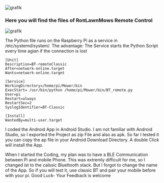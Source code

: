 ![grafik](https://github.com/user-attachments/assets/9b70d9d1-bb97-4374-85b8-d3fc186df280)

### Here you will find the files of RoπLawnMows Remote Control
![grafik](https://github.com/user-attachments/assets/ac51a8ec-d32c-4444-866c-bd615d00e137)

The Python file runs on the Raspberry Pi as a service in /etc/systemd/system/.
The advantage: The Service starts the Python Script every time agian if the connection is lost
```
[Unit]
Description=BT-remoteClassic
After=network-online.target
Wants=network-online.target

[Service]
WorkingDirectory=/home/pi/Mower/bin
ExecStart= /usr/bin/python /home/pi/Mower/bin/BT_remote.py
User=pi
Restart=always
RestartSec=2
SyslogIdentifier=BT-Classic

[Install]
WantedBy=multi-user.target
```

I coded the Android App in Android Studio. I am not familiar with Android Studio, so I exported the Project as
zip File and also as apk. So far I tested it you can copy the ap file in your Android Download Directory.
A double Click will install the App. 

When I started the Coding, my plan was to have a BLE Communication between Pi and mobile Phone. This was extremly 
difficult for me, so I changed ist to the calssic Bluettooth stack. But I forgot to change the name of the App.
So if you will test it, use classic BT and pair your mobile before with your pi.
Good Luck- 
Your Feedback is welcome
